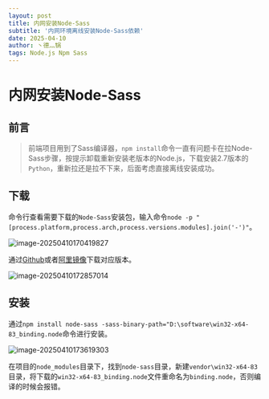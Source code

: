 ```yaml
---
layout: post
title: 内网安装Node-Sass
subtitle: '内网环境离线安装Node-Sass依赖'
date: 2025-04-10
author: 丶德灬锅
tags: Node.js Npm Sass
---
```


# 内网安装Node-Sass

## 前言

> 前端项目用到了Sass编译器，```npm install```命令一直有问题卡在拉Node-Sass步骤，按提示卸载重新安装老版本的Node.js，下载安装2.7版本的`Python`，重新拉还是拉不下来，后面考虑直接离线安装成功。

## 下载

命令行查看需要下载的`Node-Sass`安装包，输入命令```node -p "[process.platform,process.arch,process.versions.modules].join('-')"```。

![image-20250410170419827](C:\Users\admin\AppData\Roaming\Typora\typora-user-images\2025-04-10-内网安装Node-Sass-image-20250410170419827.png)

通过[Github](https://github.com/sass/node-sass/releases/download/)或者[阿里镜像](https://npmmirror.com/mirrors/node-sass/)下载对应版本。

![image-20250410172857014](C:\Users\admin\AppData\Roaming\Typora\typora-user-images\2025-04-10-内网安装Node-Sass-image-20250410172857014.png)

## 安装

通过```npm install node-sass -sass-binary-path="D:\software\win32-x64-83_binding.node```命令进行安装。

![image-20250410173619303](C:\Users\admin\AppData\Roaming\Typora\typora-user-images\2025-04-10-内网安装Node-Sass-image-20250410173619303.png)

在项目的```node_modules```目录下，找到`node-sass`目录，新建`vendor\win32-x64-83`目录，将下载的`win32-x64-83_binding.node`文件重命名为`binding.node`，否则编译的时候会报错。